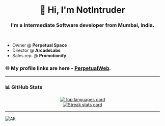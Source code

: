 <h1 align="center">👋 Hi, I'm NotIntruder</h1>
<h3 align="center">I'm a Intermediate Software developer from Mumbai, India.</h3><br>

- Owner @ **Perpetual Space**<br>
- Director @ **ArcadeLabs**<br>
- Sales rep. @ **Promotionify**<br>

### ♾️ My profile links are here - [PerpetualWeb](https://notintruder.github.io/PerpetualWeb/).

*************

### 📊 GitHub Stats

<div align="center">
<a href="https://github.com/NotIntruder" alt="Go to GitHub profile">
    <img src="https://github-readme-stats.vercel.app/api/top-langs/?username=NotIntruder&title_color=ffffff&text_color=c9cacc&icon_color=2bbc8a&bg_color=1d1f21"
        alt="Top languages card" /> <br>
    <img src="https://github-readme-streak-stats.herokuapp.com/?user=NotIntruder" alt="Streak stats card" />
</a>
</div>

*************

![Alt](https://repobeats.axiom.co/api/embed/fe196358bd75349ed47ba5c9532b6ffffa586095.svg "Repobeats analytics image")

<!--START_SECTION:waka-->

<!--END_SECTION:waka-->

